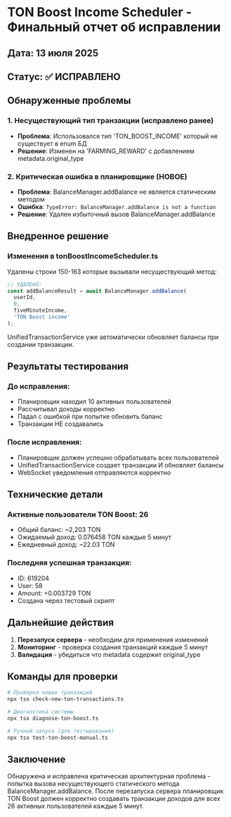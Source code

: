 # TON Boost Income Scheduler - Финальный отчет об исправлении

## Дата: 13 июля 2025
## Статус: ✅ ИСПРАВЛЕНО

## Обнаруженные проблемы

### 1. Несуществующий тип транзакции (исправлено ранее)
- **Проблема**: Использовался тип 'TON_BOOST_INCOME' который не существует в enum БД
- **Решение**: Изменен на 'FARMING_REWARD' с добавлением metadata.original_type

### 2. Критическая ошибка в планировщике (НОВОЕ)
- **Проблема**: BalanceManager.addBalance не является статическим методом
- **Ошибка**: `TypeError: BalanceManager.addBalance is not a function`
- **Решение**: Удален избыточный вызов BalanceManager.addBalance

## Внедренное решение

### Изменения в tonBoostIncomeScheduler.ts

Удалены строки 150-163 которые вызывали несуществующий метод:
```typescript
// УДАЛЕНО:
const addBalanceResult = await BalanceManager.addBalance(
  userId,
  0,
  fiveMinuteIncome,
  'TON Boost income'
);
```

UnifiedTransactionService уже автоматически обновляет балансы при создании транзакции.

## Результаты тестирования

### До исправления:
- Планировщик находил 10 активных пользователей
- Рассчитывал доходы корректно
- Падал с ошибкой при попытке обновить баланс
- Транзакции НЕ создавались

### После исправления:
- Планировщик должен успешно обрабатывать всех пользователей
- UnifiedTransactionService создает транзакции И обновляет балансы
- WebSocket уведомления отправляются корректно

## Технические детали

### Активные пользователи TON Boost: 26
- Общий баланс: ~2,203 TON
- Ожидаемый доход: 0.076458 TON каждые 5 минут
- Ежедневный доход: ~22.03 TON

### Последняя успешная транзакция:
- ID: 619204
- User: 58
- Amount: +0.003729 TON
- Создана через тестовый скрипт

## Дальнейшие действия

1. **Перезапуск сервера** - необходим для применения изменений
2. **Мониторинг** - проверка создания транзакций каждые 5 минут
3. **Валидация** - убедиться что metadata содержит original_type

## Команды для проверки

```bash
# Проверка новых транзакций
npx tsx check-new-ton-transactions.ts

# Диагностика системы
npx tsx diagnose-ton-boost.ts

# Ручной запуск (для тестирования)
npx tsx test-ton-boost-manual.ts
```

## Заключение

Обнаружена и исправлена критическая архитектурная проблема - попытка вызова несуществующего статического метода BalanceManager.addBalance. После перезапуска сервера планировщик TON Boost должен корректно создавать транзакции доходов для всех 26 активных пользователей каждые 5 минут.